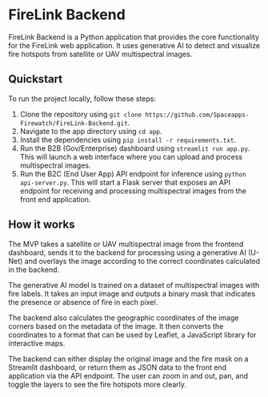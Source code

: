 # FireLink Backend

FireLink Backend is a Python application that provides the core functionality for the FireLink web application. It uses generative AI to detect and visualize fire hotspots from satellite or UAV multispectral images.

## Quickstart

To run the project locally, follow these steps:

1. Clone the repository using `git clone https://github.com/Spaceapps-Firewatch/FireLink-Backend.git`.
2. Navigate to the app directory using `cd app`.
3. Install the dependencies using `pip install -r requirements.txt`.
4. Run the B2B (Gov/Enterprise) dashboard using `streamlit run app.py`. This will launch a web interface where you can upload and process multispectral images.
5. Run the B2C (End User App) API endpoint for inference using `python api-server.py`. This will start a Flask server that exposes an API endpoint for receiving and processing multispectral images from the front end application.

## How it works

The MVP takes a satellite or UAV multispectral image from the frontend dashboard, sends it to the backend for processing using a generative AI (U-Net) and overlays the image according to the correct coordinates calculated in the backend.

The generative AI model is trained on a dataset of multispectral images with fire labels. It takes an input image and outputs a binary mask that indicates the presence or absence of fire in each pixel.

The backend also calculates the geographic coordinates of the image corners based on the metadata of the image. It then converts the coordinates to a format that can be used by Leaflet, a JavaScript library for interactive maps.

The backend can either display the original image and the fire mask on a Streamlit dashboard, or return them as JSON data to the front end application via the API endpoint. The user can zoom in and out, pan, and toggle the layers to see the fire hotspots more clearly.
